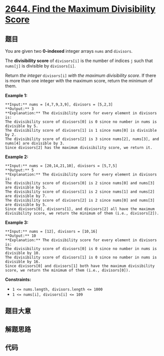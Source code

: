# [2644. Find the Maximum Divisibility Score](https://leetcode.com/problems/find-the-maximum-divisibility-score)

## 题目

You are given two **0-indexed** integer arrays `nums` and `divisors`.

The **divisibility score** of `divisors[i]` is the number of indices `j` such
that `nums[j]` is divisible by `divisors[i]`.

Return _the integer_ `divisors[i]` _with the maximum divisibility score_. If
there is more than one integer with the maximum score, return the minimum of
them.



**Example 1:**

    
    
    **Input:** nums = [4,7,9,3,9], divisors = [5,2,3]
    **Output:** 3
    **Explanation:** The divisibility score for every element in divisors is:
    The divisibility score of divisors[0] is 0 since no number in nums is divisible by 5.
    The divisibility score of divisors[1] is 1 since nums[0] is divisible by 2.
    The divisibility score of divisors[2] is 3 since nums[2], nums[3], and nums[4] are divisible by 3.
    Since divisors[2] has the maximum divisibility score, we return it.
    

**Example 2:**

    
    
    **Input:** nums = [20,14,21,10], divisors = [5,7,5]
    **Output:** 5
    **Explanation:** The divisibility score for every element in divisors is:
    The divisibility score of divisors[0] is 2 since nums[0] and nums[3] are divisible by 5.
    The divisibility score of divisors[1] is 2 since nums[1] and nums[2] are divisible by 7.
    The divisibility score of divisors[2] is 2 since nums[0] and nums[3] are divisible by 5.
    Since divisors[0], divisors[1], and divisors[2] all have the maximum divisibility score, we return the minimum of them (i.e., divisors[2]).
    

**Example 3:**

    
    
    **Input:** nums = [12], divisors = [10,16]
    **Output:** 10
    **Explanation:** The divisibility score for every element in divisors is:
    The divisibility score of divisors[0] is 0 since no number in nums is divisible by 10.
    The divisibility score of divisors[1] is 0 since no number in nums is divisible by 16.
    Since divisors[0] and divisors[1] both have the maximum divisibility score, we return the minimum of them (i.e., divisors[0]).
    



**Constraints:**

  * `1 <= nums.length, divisors.length <= 1000`
  * `1 <= nums[i], divisors[i] <= 109`


## 题目大意

## 解题思路

## 代码

```javascript

```
